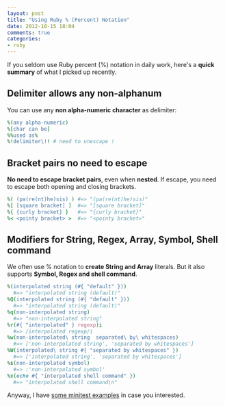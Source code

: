 ```yaml
---
layout: post
title: "Using Ruby % (Percent) Notation"
date: 2012-10-15 18:04
comments: true
categories: 
- ruby
---
```


If you seldom use Ruby percent (%) notation in daily work, here's a
**quick summary** of what I picked up recently.

Delimiter allows any non-alphanum
----
You can use any **non alpha-numeric character** as delimiter:
```ruby
%(any alpha-numeric)
%[char can be]
%%used as%
%!delimiter\!! # need to unescape !
```

Bracket pairs no need to escape
----
**No need to escape bracket pairs**, even when **nested**. 
If escape, you need to escape both opening and closing brackets.
```ruby
%( (pa(re(nt)he)sis) ) #=> "(pa(re(nt)he)sis)"
%[ [square bracket] ]  #=> "[square bracket]"
%{ {curly bracket} }   #=> "{curly bracket}"
%< <pointy bracket> >  #=> "<pointy bracket>"
```

Modifiers for String, Regex, Array, Symbol, Shell command
----
We often use % notation to **create String and Array** literals. But it
also supports **Symbol, Regex and shell command**.
```ruby
%(interpolated string (#{ "default" }))
  #=> "interpolated string (default)"
%Q(interpolated string (#{ "default" }))
  #=> "interpolated string (default)"
%q(non-interpolated string)
  #=> "non-interpolated string"
%r(#{ "interpolated" } regexp)i
  #=> /interpolated regexp/i
%w(non-interpolated\ string  separated\ by\ whitespaces)
  #=> ['non-interpolated string', 'separated by whitespaces']
%W(interpolated\ string #{ "separated by whitespaces" })
  #=> ['interpolated string', 'separated by whitespaces']
%s(non-interpolated symbol)
  #=> :'non-interpolated symbol'
%x(echo #{ "interpolated shell command" })
  #=> "interpolated shell command\n"
```

Anyway, I have [some minitest examples](https://github.com/teohm/a-dip-in-ruby/blob/master/spec/percent_notation_spec.rb) in case you interested.
